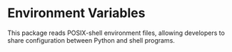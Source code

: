 # Environment Variables

This package reads POSIX-shell environment files, allowing developers to share
configuration between Python and shell programs.
